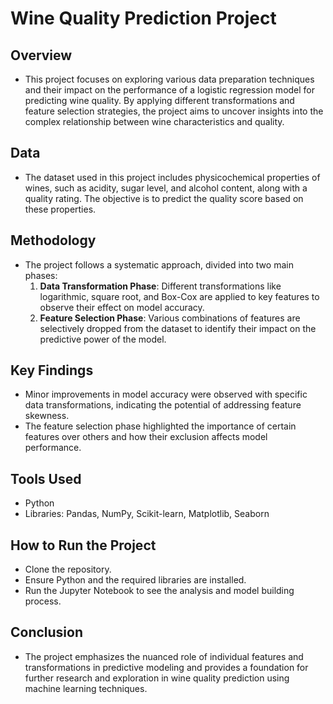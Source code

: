 # Wine Quality Prediction Project
## Overview
- This project focuses on exploring various data preparation techniques and their impact on the performance of a logistic regression model for predicting wine quality. By applying different transformations and feature selection strategies, the project aims to uncover insights into the complex relationship between wine characteristics and quality.

## Data
- The dataset used in this project includes physicochemical properties of wines, such as acidity, sugar level, and alcohol content, along with a quality rating. The objective is to predict the quality score based on these properties.

## Methodology
- The project follows a systematic approach, divided into two main phases:
  1. **Data Transformation Phase**: Different transformations like logarithmic, square root, and Box-Cox are applied to key features to observe their effect on model accuracy.
  2. **Feature Selection Phase**: Various combinations of features are selectively dropped from the dataset to identify their impact on the predictive power of the model.

## Key Findings
- Minor improvements in model accuracy were observed with specific data transformations, indicating the potential of addressing feature skewness.
- The feature selection phase highlighted the importance of certain features over others and how their exclusion affects model performance.

## Tools Used
- Python
- Libraries: Pandas, NumPy, Scikit-learn, Matplotlib, Seaborn

## How to Run the Project
- Clone the repository.
- Ensure Python and the required libraries are installed.
- Run the Jupyter Notebook to see the analysis and model building process.

## Conclusion
- The project emphasizes the nuanced role of individual features and transformations in predictive modeling and provides a foundation for further research and exploration in wine quality prediction using machine learning techniques.
